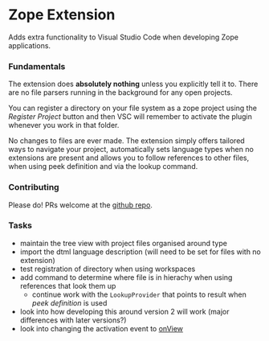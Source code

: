 Zope Extension
==============

Adds extra functionality to Visual Studio Code when developing Zope applications.

### Fundamentals

The extension does **absolutely nothing** unless you explicitly tell it to. There are no file parsers running in the background for any open projects.

You can register a directory on your file system as a zope project using the _Register Project_ button and then VSC will remember to activate the plugin whenever you work in that folder.

No changes to files are ever made. The extension simply offers tailored ways to navigate your project, automatically sets language types when no extensions are present and allows you to follow references to other files, when using peek definition and via the lookup command.

### Contributing

Please do! PRs welcome at the [github repo](https://github.com/CraicOverflow89/vsc-zope/).

### Tasks

 - maintain the tree view with project files organised around type
 - import the dtml language description (will need to be set for files with no extension)
 - test registration of directory when using workspaces
 - add command to determine where file is in hierachy when using references that look them up
    - continue work with the `LookupProvider` that points to result when _peek definition_ is used
 - look into how developing this around version 2 will work (major differences with later versions?)
 - look into changing the activation event to [onView](https://code.visualstudio.com/api/references/activation-events#onView)
